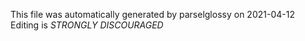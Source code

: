 This file was automatically generated by parselglossy on 2021-04-12
Editing is *STRONGLY DISCOURAGED*
